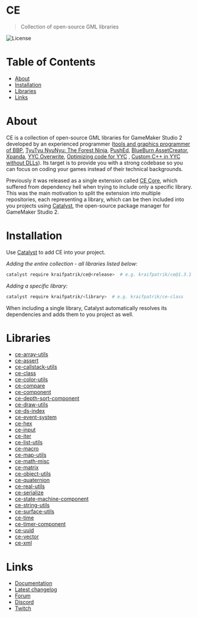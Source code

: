 # CE
> Collection of open-source GML libraries

![License](https://img.shields.io/github/license/kraifpatrik/ce)

# Table of Contents
* [About](#about)
* [Installation](#installation)
* [Libraries](#libraries)
* [Links](#links)

# About
CE is a collection of open-source GML libraries for GameMaker Studio 2 developed by an experienced programmer ([tools and graphics programmer of BBP](https://blueburn.cz/index.php?menu=bbp), [TyuTyu NyuNyu: The Forest Ninja](https://play.google.com/store/apps/details?id=com.blueburn.ForestNinja), [PushEd](https://github.com/GameMakerDiscord/PushEd), [BlueBurn AssetCreator](https://forum.yoyogames.com/index.php?threads/60628/), [Xpanda](https://github.com/GameMakerDiscord/Xpanda), [YYC Overwrite](https://github.com/kraifpatrik/yyc-overwrite), [Optimizing code for YYC](https://forum.yoyogames.com/index.php?threads/62937/)
, [Custom C++ in YYC without DLLs](https://forum.yoyogames.com/index.php?threads/63045)). Its target is to provide you with a strong codebase so you can focus on coding your games instead of their technical backgrounds.

Previously it was released as a single extension called [CE Core](https://github.com/kraifpatrik/ce-core), which suffered from dependency hell when trying to include only a specific library. This was the main motivation to split the extension into multiple repositories, each representing a library, which can be then included into you projects using [Catalyst](https://github.com/GameMakerHub/Catalyst), the open-source package manager for GameMaker Studio 2.

# Installation
Use [Catalyst](https://github.com/GameMakerHub/Catalyst) to add CE into your project.

*Adding the entire collection - all libraries listed below:*
```sh
catalyst require kraifpatrik/ce@<release>  # e.g. kraifpatrik/ce@1.3.1
```

*Adding a specific library:*
```sh
catalyst require kraifpatrik/<library>  # e.g. kraifpatrik/ce-class
```

When including a single library, Catalyst automatically resolves its dependencies and adds them to you project as well.

# Libraries
* [ce-array-utils](https://github.com/kraifpatrik/ce-array-utils)
* [ce-assert](https://github.com/kraifpatrik/ce-assert)
* [ce-callstack-utils](https://github.com/kraifpatrik/ce-callstack-utils)
* [ce-class](https://github.com/kraifpatrik/ce-class)
* [ce-color-utils](https://github.com/kraifpatrik/ce-color-utils)
* [ce-compare](https://github.com/kraifpatrik/ce-compare)
* [ce-component](https://github.com/kraifpatrik/ce-component)
* [ce-depth-sort-component](https://github.com/kraifpatrik/ce-depth-sort-component)
* [ce-draw-utils](https://github.com/kraifpatrik/ce-draw-utils)
* [ce-ds-index](https://github.com/kraifpatrik/ce-ds-index)
* [ce-event-system](https://github.com/kraifpatrik/ce-event-system)
* [ce-hex](https://github.com/kraifpatrik/ce-hex)
* [ce-input](https://github.com/kraifpatrik/ce-input)
* [ce-iter](https://github.com/kraifpatrik/ce-iter)
* [ce-list-utils](https://github.com/kraifpatrik/ce-list-utils)
* [ce-macro](https://github.com/kraifpatrik/ce-macro)
* [ce-map-utils](https://github.com/kraifpatrik/ce-map-utils)
* [ce-math-misc](https://github.com/kraifpatrik/ce-math-misc)
* [ce-matrix](https://github.com/kraifpatrik/ce-matrix)
* [ce-object-utils](https://github.com/kraifpatrik/ce-object-utils)
* [ce-quaternion](https://github.com/kraifpatrik/ce-quaternion)
* [ce-real-utils](https://github.com/kraifpatrik/ce-real-utils)
* [ce-serialize](https://github.com/kraifpatrik/ce-serialize)
* [ce-state-machine-component](https://github.com/kraifpatrik/ce-state-machine-component)
* [ce-string-utils](https://github.com/kraifpatrik/ce-string-utils)
* [ce-surface-utils](https://github.com/kraifpatrik/ce-surface-utils)
* [ce-time](https://github.com/kraifpatrik/ce-time)
* [ce-timer-component](https://github.com/kraifpatrik/ce-timer-component)
* [ce-uuid](https://github.com/kraifpatrik/ce-uuid)
* [ce-vector](https://github.com/kraifpatrik/ce-vector)
* [ce-xml](https://github.com/kraifpatrik/ce-xml)

# Links
* [Documentation](https://kraifpatrik.com/docs/ce)
* [Latest changelog](https://kraifpatrik.com/docs/ce/ChangelogLatest.html)
* [Forum](https://forum.yoyogames.com/index.php?threads/62585/)
* [Discord](https://discord.gg/nt5hZWt)
* [Twitch](https://www.twitch.tv/kraifpatrik)
